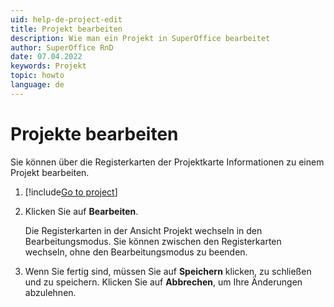 ```yaml
---
uid: help-de-project-edit
title: Projekt bearbeiten
description: Wie man ein Projekt in SuperOffice bearbeitet
author: SuperOffice RnD
date: 07.04.2022
keywords: Projekt
topic: howto
language: de
---
```


# Projekte bearbeiten

Sie können über die Registerkarten der Projektkarte Informationen zu einem Projekt bearbeiten.

1. [!include[Go to project](includes/goto-project.md)]

2. Klicken Sie auf **Bearbeiten**.

    Die Registerkarten in der Ansicht Projekt wechseln in den Bearbeitungsmodus. Sie können zwischen den Registerkarten wechseln, ohne den Bearbeitungsmodus zu beenden.

3. Wenn Sie fertig sind, müssen Sie auf **Speichern** klicken, zu schließen und zu speichern. Klicken Sie auf **Abbrechen**, um Ihre Änderungen abzulehnen.
